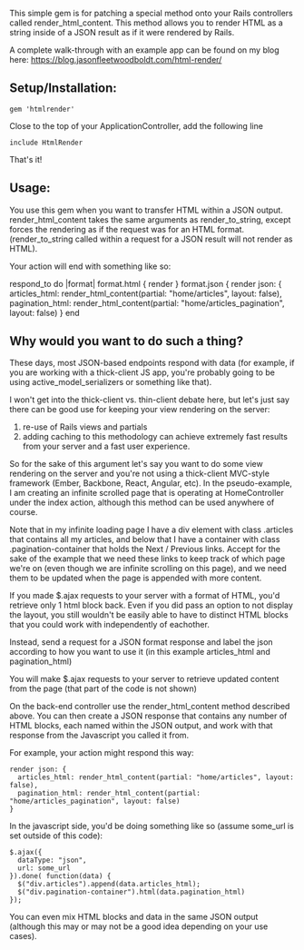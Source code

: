 
This simple gem is for patching a special method onto your Rails controllers called render_html_content. This method allows you to render HTML as a string inside of a JSON result as if it were rendered by Rails.

A complete walk-through with an example app can be found on my blog here: 
https://blog.jasonfleetwoodboldt.com/html-render/

## Setup/Installation:
```
gem 'htmlrender'
```

Close to the top of your ApplicationController, add the following line

```
include HtmlRender
```

That's it!

## Usage:

You use this gem when you want to transfer HTML within a JSON output. render_html_content takes the same arguments as render_to_string, except forces the rendering as if the request was for an HTML format. (render_to_string called within a request for a JSON result will not render as HTML).

Your action will end with something like so:

respond_to do |format|
  format.html { render }
  format.json { render json: {
      articles_html: render_html_content(partial: "home/articles", layout: false), 
      pagination_html: render_html_content(partial: "home/articles_pagination", layout: false)
    }
end


## Why would you want to do such a thing?

These days, most JSON-based endpoints respond with data (for example, if you are working with a thick-client JS app, you're probably going to be using active_model_serializers or something like that).

I won't get into the thick-client vs. thin-client debate here, but let's just say there can be good use for keeping your view rendering on the server:
  1) re-use of Rails views and partials
  2) adding caching to this methodology can achieve extremely fast results from your server and a fast user experience.
  
So for the sake of this argument let's say you want to do some view rendering on the server and you're not using a thick-client MVC-style framework (Ember, Backbone, React, Angular, etc). In the pseudo-example, I am creating an infinite scrolled page that is operating at HomeController under the index action, although this method can be used anywhere of course.

Note that in my infinite loading page I have a div element with class .articles that contains all my articles, and below that I have a container with class .pagination-container that holds the Next / Previous links. Accept for the sake of the example that we need these links to keep track of which page we're on (even though we are infinite scrolling on this page), and we need them to be updated when the page is appended with more content.

If you made $.ajax requests to your server with a format of HTML, you'd retrieve only 1 html block back. Even if you did pass an option to not display the layout, you still wouldn't be easily able to have to distinct HTML blocks that you could work with independently of eachother. 

Instead, send a request for a JSON format response and label the json according to how you want to use it (in this example articles_html and pagination_html)

You will make $.ajax requests to your server to retrieve updated content from the page (that part of the code is not shown) 

On the back-end controller use the render_html_content method described above. You can then create a JSON response that contains any number of HTML blocks, each named within the JSON output, and work with that response from the Javascript you called it from. 

For example, your action might respond this way:

```
render json: {
  articles_html: render_html_content(partial: "home/articles", layout: false),
  pagination_html: render_html_content(partial: "home/articles_pagination", layout: false)
}
```

In the javascript side, you'd be doing something like so (assume some_url is set outside of this code):

```
$.ajax({
  dataType: "json",
  url: some_url
}).done( function(data) {
  $("div.articles").append(data.articles_html);
  $("div.pagination-container").html(data.pagination_html)
});
```

You can even mix HTML blocks and data in the same JSON output (although this may or may not be a good idea depending on your use cases).

